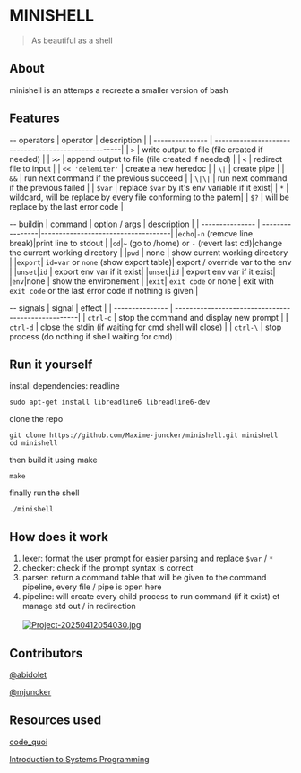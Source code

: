 # MINISHELL
> As beautiful as a shell 
 

## About
minishell is an attemps a recreate a smaller version of bash

## Features

-- operators
| operator        | description                                         |
| --------------- | ----------------------------------------------------|
| `>`   | write output to file (file created if needed) |
| `>>`   | append output to file (file created if needed) |
| `<`   | redirect file to input |
| ` << 'delemiter' `   | create a new heredoc |
| `\|`   | create pipe |
| `&&`   | run next command if the previous succeed |
| `\|\|`   | run next command if the previous failed |
| `$var`   |  replace `$var` by it's env variable if it exist|
| `*`   |  wildcard, will be replace by every file conforming to the patern|
| `$?`   | will be replace by the last error code |


-- buildin
| command        | option / args | description      |
| --------------- | ----------------|------------------------------------|
|`echo`|`-n` (remove line break)|print line to stdout |
|`cd`|`~` (go to /home) or `-` (revert last cd)|change the current working directory |
|`pwd` | none | show current working directory |
|`export`| `id=var` or `none` (show export table)| export / override var to the env |
|`unset`|`id` | export env var if it exist|
|`unset`|`id` | export env var if it exist|
|`env`|none | show the environement |
|`exit`| `exit code` or none | exit with `exit code` or the last error code if nothing is given |

-- signals
| signal        | effect  |
| --------------- | ---------------------------------------------------|
| `ctrl-c` | stop the command and display new prompt |
| `ctrl-d` | close the stdin (if waiting for cmd shell will close) |
| `ctrl-\` | stop process (do nothing if shell waiting for cmd)  |

## Run it yourself
install dependencies: readline
```
sudo apt-get install libreadline6 libreadline6-dev
```


clone the repo
```
git clone https://github.com/Maxime-juncker/minishell.git minishell
cd minishell
```
then build it using make
```
make
```

finally run the shell
```
./minishell
```

## How does it work
1. lexer: format the user prompt for easier parsing and replace `$var` / `*` 
2. checker: check if the prompt syntax is correct
3. parser: return a command table that will be given to the command pipeline, every file / pipe is open here
4. pipeline: will create every child process to run command (if it exist) et manage std out / in redirection
\
\
[![Project-20250412054030.jpg](https://i.postimg.cc/Qd32MdgJ/Project-20250412054030.jpg)](https://postimg.cc/tYBSSyMs)
## Contributors
[@abidolet](https://github.com/Alexis42lyon)

[@mjuncker](https://github.com/Maxime-juncker)

## Resources used 
[code_quoi](https://www.codequoi.com/categories/c/)

[Introduction to Systems Programming](https://www.cs.purdue.edu/homes/grr/SystemsProgrammingBook/Book/Chapter5-WritingYourOwnShell.pdf)
